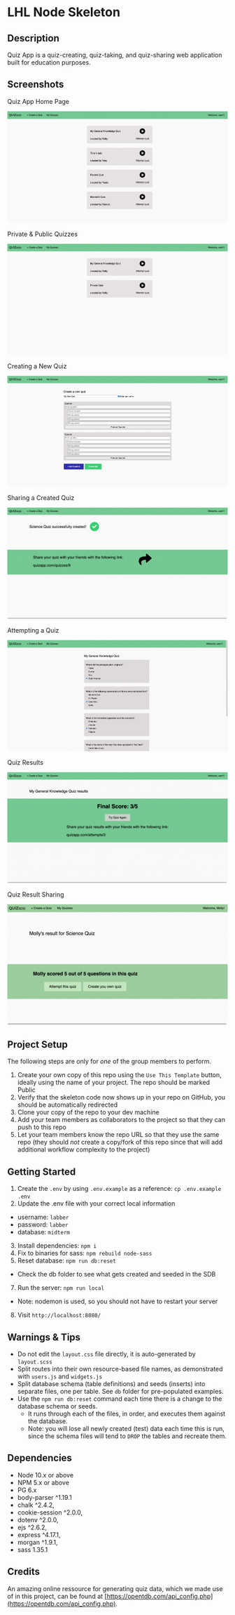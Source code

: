LHL Node Skeleton
=========

## Description

Quiz App is a quiz-creating, quiz-taking, and quiz-sharing web application built for education purposes.

## Screenshots

Quiz App Home Page

!["quiz-app-home-page"](docs/images/home_page.png)

Private & Public Quizzes

!["unlisted-quiz-page"](docs/images/unlisted_quizzes.png)

Creating a New Quiz

!["creating-a-new-quiz-page"](docs/images/new_quiz.png)

Sharing a Created Quiz

!["sharing-a-quiz-page"](docs/images/share_quiz.png)

Attempting a Quiz

!["attempting-a-quiz-page"](docs/images/quiz_attempt.png)

Quiz Results

!["quiz-results-page"](docs/images/quiz_results.png)

Quiz Result Sharing

!["quiz-result-share"](docs/images/quiz_share.png)

## Project Setup

The following steps are only for _one_ of the group members to perform.

1. Create your own copy of this repo using the `Use This Template` button, ideally using the name of your project. The repo should be marked Public
2. Verify that the skeleton code now shows up in your repo on GitHub, you should be automatically redirected
3. Clone your copy of the repo to your dev machine
4. Add your team members as collaborators to the project so that they can push to this repo
5. Let your team members know the repo URL so that they use the same repo (they should _not_ create a copy/fork of this repo since that will add additional workflow complexity to the project)


## Getting Started

1. Create the `.env` by using `.env.example` as a reference: `cp .env.example .env`
2. Update the .env file with your correct local information 
  - username: `labber` 
  - password: `labber` 
  - database: `midterm`
3. Install dependencies: `npm i`
4. Fix to binaries for sass: `npm rebuild node-sass`
5. Reset database: `npm run db:reset`
  - Check the db folder to see what gets created and seeded in the SDB
7. Run the server: `npm run local`
  - Note: nodemon is used, so you should not have to restart your server
8. Visit `http://localhost:8080/`

## Warnings & Tips

- Do not edit the `layout.css` file directly, it is auto-generated by `layout.scss`
- Split routes into their own resource-based file names, as demonstrated with `users.js` and `widgets.js`
- Split database schema (table definitions) and seeds (inserts) into separate files, one per table. See `db` folder for pre-populated examples. 
- Use the `npm run db:reset` command each time there is a change to the database schema or seeds. 
  - It runs through each of the files, in order, and executes them against the database. 
  - Note: you will lose all newly created (test) data each time this is run, since the schema files will tend to `DROP` the tables and recreate them.

## Dependencies

- Node 10.x or above
- NPM 5.x or above
- PG 6.x
- body-parser ^1.19.1
- chalk ^2.4.2,
- cookie-session ^2.0.0,
- dotenv ^2.0.0,
- ejs ^2.6.2,
- express ^4.17.1,
- morgan ^1.9.1,
- sass   1.35.1

## Credits

An amazing online ressource for generating quiz data, which we made use of in this project, can be found at [https://opentdb.com/api_config.php](https://opentdb.com/api_config.php).
